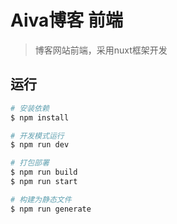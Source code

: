 # Aiva博客 前端

> 博客网站前端，采用nuxt框架开发

## 运行

```bash
# 安装依赖
$ npm install

# 开发模式运行
$ npm run dev

# 打包部署
$ npm run build
$ npm run start

# 构建为静态文件
$ npm run generate
```


